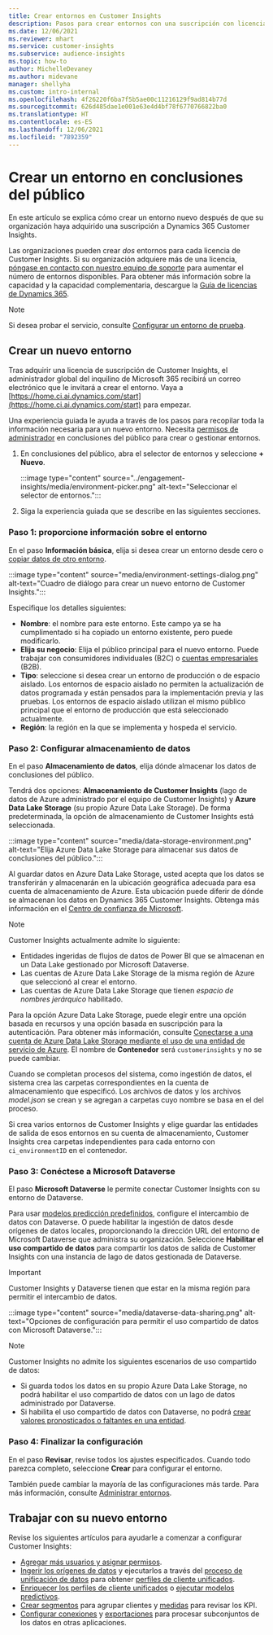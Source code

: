 ```yaml
---
title: Crear entornos en Customer Insights
description: Pasos para crear entornos con una suscripción con licencia para Dynamics 365 Customer Insights.
ms.date: 12/06/2021
ms.reviewer: mhart
ms.service: customer-insights
ms.subservice: audience-insights
ms.topic: how-to
author: MichelleDevaney
ms.author: midevane
manager: shellyha
ms.custom: intro-internal
ms.openlocfilehash: 4f26220f6ba7f5b5ae00c11216129f9ad814b77d
ms.sourcegitcommit: 626d485dae1e001e63e4d4bf78f6770766822ba0
ms.translationtype: HT
ms.contentlocale: es-ES
ms.lasthandoff: 12/06/2021
ms.locfileid: "7892359"
---
```

# <a name="create-an-environment-in-audience-insights"></a>Crear un entorno en conclusiones del público

En este artículo se explica cómo crear un entorno nuevo después de que su organización haya adquirido una suscripción a Dynamics 365 Customer Insights. 

Las organizaciones pueden crear *dos* entornos para cada licencia de Customer Insights. Si su organización adquiere más de una licencia, [póngase en contacto con nuestro equipo de soporte](https://go.microsoft.com/fwlink/?linkid=2079641) para aumentar el número de entornos disponibles. Para obtener más información sobre la capacidad y la capacidad complementaria, descargue la [Guía de licencias de Dynamics 365](https://go.microsoft.com/fwlink/?LinkId=866544).

> [!NOTE]
> Si desea probar el servicio, consulte [Configurar un entorno de prueba](../trial-signup.md).

## <a name="create-a-new-environment"></a>Crear un nuevo entorno

Tras adquirir una licencia de suscripción de Customer Insights, el administrador global del inquilino de Microsoft 365 recibirá un correo electrónico que le invitará a crear el entorno. Vaya a [https://home.ci.ai.dynamics.com/start](https://home.ci.ai.dynamics.com/start) para empezar. 

Una experiencia guiada le ayuda a través de los pasos para recopilar toda la información necesaria para un nuevo entorno. Necesita [permisos de administrador](permissions.md) en conclusiones del público para crear o gestionar entornos.

1. En conclusiones del público, abra el selector de entornos y seleccione **+ Nuevo**.
  
   :::image type="content" source="../engagement-insights/media/environment-picker.png" alt-text="Seleccionar el selector de entornos.":::

1. Siga la experiencia guiada que se describe en las siguientes secciones.

### <a name="step-1-provide-environment-information"></a>Paso 1: proporcione información sobre el entorno

En el paso **Información básica**, elija si desea crear un entorno desde cero o [copiar datos de otro entorno](manage-environments.md#copy-the-environment-configuration).

   :::image type="content" source="media/environment-settings-dialog.png" alt-text="Cuadro de diálogo para crear un nuevo entorno de Customer Insights.":::

Especifique los detalles siguientes:
   - **Nombre**: el nombre para este entorno. Este campo ya se ha cumplimentado si ha copiado un entorno existente, pero puede modificarlo.
   - **Elija su negocio**: Elija el público principal para el nuevo entorno. Puede trabajar con consumidores individuales (B2C) o [cuentas empresariales](work-with-business-accounts.md) (B2B).
   - **Tipo**: seleccione si desea crear un entorno de producción o de espacio aislado. Los entornos de espacio aislado no permiten la actualización de datos programada y están pensados para la implementación previa y las pruebas. Los entornos de espacio aislado utilizan el mismo público principal que el entorno de producción que está seleccionado actualmente.
   - **Región**: la región en la que se implementa y hospeda el servicio.

### <a name="step-2-configure-data-storage"></a>Paso 2: Configurar almacenamiento de datos

En el paso **Almacenamiento de datos**, elija dónde almacenar los datos de conclusiones del público.

Tendrá dos opciones: **Almacenamiento de Customer Insights** (lago de datos de Azure administrado por el equipo de Customer Insights) y **Azure Data Lake Storage** (su propio Azure Data Lake Storage). De forma predeterminada, la opción de almacenamiento de Customer Insights está seleccionada.

:::image type="content" source="media/data-storage-environment.png" alt-text="Elija Azure Data Lake Storage para almacenar sus datos de conclusiones del público.":::

Al guardar datos en Azure Data Lake Storage, usted acepta que los datos se transferirán y almacenarán en la ubicación geográfica adecuada para esa cuenta de almacenamiento de Azure. Esta ubicación puede diferir de dónde se almacenan los datos en Dynamics 365 Customer Insights. Obtenga más información en el [Centro de confianza de Microsoft](https://www.microsoft.com/trust-center).

> [!NOTE]
> Customer Insights actualmente admite lo siguiente:
> - Entidades ingeridas de flujos de datos de Power BI que se almacenan en un Data Lake gestionado por Microsoft Dataverse.  
> - Las cuentas de Azure Data Lake Storage de la misma región de Azure que seleccionó al crear el entorno.
> - Las cuentas de Azure Data Lake Storage que tienen *espacio de nombres jerárquico* habilitado.

Para la opción Azure Data Lake Storage, puede elegir entre una opción basada en recursos y una opción basada en suscripción para la autenticación. Para obtener más información, consulte [Conectarse a una cuenta de Azure Data Lake Storage mediante el uso de una entidad de servicio de Azure](connect-service-principal.md). El nombre de **Contenedor** será `customerinsights` y no se puede cambiar.

Cuando se completan procesos del sistema, como ingestión de datos, el sistema crea las carpetas correspondientes en la cuenta de almacenamiento que especificó. Los archivos de datos y los archivos *model.json* se crean y se agregan a carpetas cuyo nombre se basa en el del proceso.

Si crea varios entornos de Customer Insights y elige guardar las entidades de salida de esos entornos en su cuenta de almacenamiento, Customer Insights crea carpetas independientes para cada entorno con `ci_environmentID` en el contenedor.

### <a name="step-3-connect-to-microsoft-dataverse"></a>Paso 3: Conéctese a Microsoft Dataverse
   
El paso **Microsoft Dataverse** le permite conectar Customer Insights con su entorno de Dataverse.

Para usar [modelos predicción predefinidos](predictions-overview.md#out-of-box-models), configure el intercambio de datos con Dataverse. O puede habilitar la ingestión de datos desde orígenes de datos locales, proporcionando la dirección URL del entorno de Microsoft Dataverse que administra su organización. Seleccione **Habilitar el uso compartido de datos** para compartir los datos de salida de Customer Insights con una instancia de lago de datos gestionada de Dataverse.

> [!IMPORTANT]
> Customer Insights y Dataverse tienen que estar en la misma región para permitir el intercambio de datos.

:::image type="content" source="media/dataverse-data-sharing.png" alt-text="Opciones de configuración para permitir el uso compartido de datos con Microsoft Dataverse.":::

> [!NOTE]
> Customer Insights no admite los siguientes escenarios de uso compartido de datos:
> - Si guarda todos los datos en su propio Azure Data Lake Storage, no podrá habilitar el uso compartido de datos con un lago de datos administrado por Dataverse.
> - Si habilita el uso compartido de datos con Dataverse, no podrá [crear valores pronosticados o faltantes en una entidad](predictions.md).

### <a name="step-4-finalize-the-settings"></a>Paso 4: Finalizar la configuración

En el paso **Revisar**, revise todos los ajustes especificados. Cuando todo parezca completo, seleccione **Crear** para configurar el entorno. 

También puede cambiar la mayoría de las configuraciones más tarde. Para más información, consulte [Administrar entornos](manage-environments.md).

## <a name="work-with-your-new-environment"></a>Trabajar con su nuevo entorno

Revise los siguientes artículos para ayudarle a comenzar a configurar Customer Insights: 

- [Agregar más usuarios y asignar permisos](permissions.md).
- [Ingerir los orígenes de datos](data-sources.md) y ejecutarlos a través del [proceso de unificación de datos](data-unification.md) para obtener [perfiles de cliente unificados](customer-profiles.md).
- [Enriquecer los perfiles de cliente unificados](enrichment-hub.md) o [ejecutar modelos predictivos](predictions-overview.md).
- [Crear segmentos](segments.md) para agrupar clientes y [medidas](measures.md) para revisar los KPI.
- [Configurar conexiones](connections.md) y [exportaciones](export-destinations.md) para procesar subconjuntos de los datos en otras aplicaciones.
